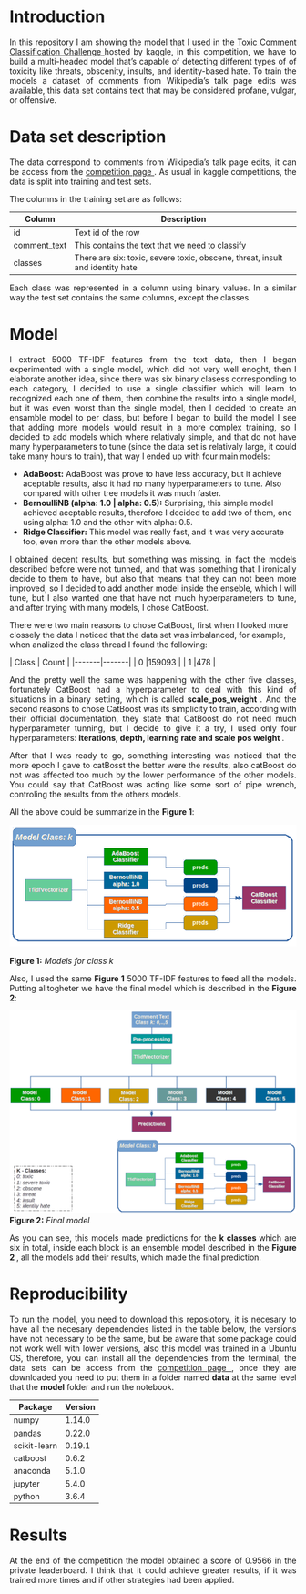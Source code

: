 # Introduction
<p align = "justify">
In this repository I am showing the model that I used in the <a href="https://www.kaggle.com/c/jigsaw-toxic-comment-classification-challenge">Toxic Comment Classification Challenge </a> hosted by kaggle, in this competition, we have to build a multi-headed model that’s capable of detecting different types of of toxicity like threats, obscenity, insults, and identity-based hate. To train the models a dataset of comments from Wikipedia’s talk page edits was available, this data set contains text that may be considered profane, vulgar, or offensive.
</p>

# Data set description
<p align = "justify">
The data correspond to comments from Wikipedia’s talk page edits, it can be access from the <a href = "https://www.kaggle.com/c/jigsaw-toxic-comment-classification-challenge/data"> competition page </a>. As usual in kaggle competitions, the data is split into training and test sets.
</p>
The columns in the training set are as follows:

|Column      | Description                                                       |
|------------|-------------------------------------------------------------------|
|id          | Text id of the row                                                |
|comment_text| This contains the text that we need to classify                   |
|classes     | There are six: toxic, severe toxic, obscene, threat, insult and identity hate|

<p align = "justify">
Each class was represented in a column using binary values. In a similar way the test set contains the same columns, except the classes.
</p>

# Model
<p align="justify">
I extract 5000 TF-IDF features from the text data, then I began experimented with a single model, which did not very well enoght, then I elaborate another idea, since there was six binary clasess corresponding to each category, I decided to use a single classifier which will learn to recognized each one of them, then combine the results into a single model, but it was even worst than the single model, then I decided to create an ensamble model to per class, but before I began to build the model I see that adding more models would result in a more complex training, so I decided to add models which where relativaly simple, and that do not have many hyperparameters to tune (since the data set is relativaly large, it could take many hours to train), that way I ended up with four main models:
</p>

- __AdaBoost:__ AdaBoost was prove to have less accuracy, but it achieve aceptable results, also it had no many hyperparameters to tune. Also compared with other tree models it was much faster.
- __BernoulliNB (alpha: 1.0 | alpha: 0.5):__ Surprising, this simple model achieved aceptable results, therefore I decided to add two of them, one using alpha: 1.0 and the other with alpha: 0.5.
- __Ridge Classifier:__ This model was really fast, and it was very accurate too, even more than the other models above.
<p align = "justify">
I obtained decent results, but something was missing, in fact the models described before were not tunned, and that was something that I ironically decide to them to have, but also that means that they can not been more improved, so I decided to add another model inside the enseble, which I will tune, but I also wanted one that have not much hyperparameters to tune, and after trying with many models, I chose CatBoost.
</p>
There were two main reasons to chose CatBoost, first when I looked more clossely the data I noticed that the data set was imbalanced, for example, when analized the class thread I found the following:
</p>
| Class | Count |
|-------|-------|
|   0   |159093 |
|   1   |478    |

<p align = "justify">
And the pretty well the same was happening with the other five classes, fortunately CatBoost had a hyperparameter to deal with this kind of situations in a binary setting, which is called <b> scale_pos_weight </b>. And the second reasons to chose CatBoost was its simplicity to train, according with their official documentation, they state that CatBoost do not need much hyperparameter tunning, but I decide to give it a try, I used only four hyperparameters: <b> iterations, depth, learning rate and scale pos weight </b>.
</p>
<p align = "justify">
After that I was ready to go, something interesting was noticed that the more epoch I gave to catBosst the better were the results, also catBoost do not was affected too much by the lower performance of the other models. You could say that CatBoost was acting like some sort of pipe wrench, controling the results from the others models.
</p>

All the above could be summarize in the __Figure 1__:

![Models](models.png)

__Figure 1:__ _Models for class k_

<p align = "justify">
Also, I used the same <b>Figure 1</b> 5000 TF-IDF features to feed all the models. Putting alltogheter we have the final model which is described in the <b> Figure 2</b>:
</p>

![Model Description](model.png)
__Figure 2:__ _Final model_

<p align = "justify">
As you can see, this models made predictions for the <b> k classes </b> which are six in total, inside each block is an ensemble model described in the <b> Figure 2 </b>, all the models add their results, which made the final prediction.
</p>

# Reproducibility
<p align = "justify">
To run the model, you need to download this reposiotory, it is necesary to have all the necesary dependencies listed in the table below, the versions have not necessary to be the same, but be aware that some package could not work well with lower versions, also this model was trained in a Ubuntu OS, therefore, you can install all the dependencies from the terminal, the data sets can be access from the <a href = "https://www.kaggle.com/c/jigsaw-toxic-comment-classification-challenge/data"> competition page </a>, once they are downloaded you need to put them in a folder named <b>data</b> at the same level that the <b>model</b> folder and run the notebook.
</p>

|       Package     |      Version      |
|-------------------|-------------------|
| numpy             |       1.14.0      |
| pandas            |       0.22.0      |
| scikit-learn      |       0.19.1      |
| catboost          |       0.6.2       |
| anaconda          |       5.1.0       |
|	jupyter 	        |       5.4.0       |
| python            |       3.6.4       |

# Results
<p align="justify">
At the end of the competition the model obtained a score of 0.9566 in the private leaderboard. I think that it could achieve greater results, if it was trained more times and if other strategies had been applied.
</p>
